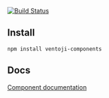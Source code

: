 
[![Build Status](https://travis-ci.com/react-ventoji-components/ventoji-components.svg?branch=master)](https://travis-ci.com/react-ventoji-components/ventoji-components)

## Install
```
npm install ventoji-components
```

## Docs
[Component documentation](https://app.netlify.com/sites/objective-jang-fd103f)


